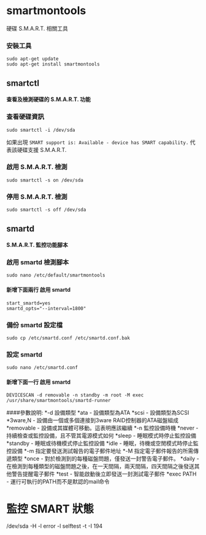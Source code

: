 # smartmontools
硬碟 S.M.A.R.T. 相關工具

### 安裝工具
```
sudo apt-get update
sudo apt-get install smartmontools
```

## smartctl
#### 查看及檢測硬碟的 S.M.A.R.T. 功能

### 查看硬碟資訊
```
sudo smartctl -i /dev/sda
```

如果出現
`SMART support is: Available - device has SMART capability.`
代表該硬碟支援 S.M.A.R.T.

### 啟用 S.M.A.R.T. 檢測
```
sudo smartctl -s on /dev/sda
```

### 停用 S.M.A.R.T. 檢測
```
sudo smartctl -s off /dev/sda
```

## smartd
#### S.M.A.R.T. 監控功能腳本

### 啟用 smartd 檢測腳本
```
sudo nano /etc/default/smartmontools
```
#### 新增下面兩行 啟用 smartd
```
start_smartd=yes
smartd_opts="--interval=1800"
```

### 備份 smartd 設定檔
```
sudo cp /etc/smartd.conf /etc/smartd.conf.bak
```

### 設定 smartd
```
sudo nano /etc/smartd.conf
```

#### 新增下面一行 啟用 smartd
```
DEVICESCAN -d removable -n standby -m root -M exec /usr/share/smartmontools/smartd-runner
```
####參數說明:
*-d 設備類型
  *ata - 設備類型為ATA
  *scsi - 設備類型為SCSI
  *3ware,N - 設備由一個或多個連接到3ware RAID控制器的ATA磁盤組成
  *removable - 設備或其媒體可移動。這表明應該繼續
*-n 監控設備時機
  *never - 持續檢查或監控設備，且不管其電源模式如何
  *sleep - 睡眠模式時停止監控設備
  *standby - 睡眠或待機模式停止監控設備
  *idle - 睡眠，待機或空閒模式時停止監控設備
*-m 指定要發送測試報告的電子郵件地址
*-M 指定電子郵件報告的所需傳遞類型
  *once - 對於檢測到的每種磁盤問題，僅發送一封警告電子郵件。
  *daily - 在檢測到每種類型的磁盤問題之後，在一天間隔，兩天間隔，四天間隔之後發送其他警告提醒電子郵件
  *test - 智能啟動後立即發送一封測試電子郵件
  *exec PATH - 運行可執行的PATH而不是默認的mail命令


# 監控 SMART 狀態
/dev/sda -H -l error -l selftest -t -I 194




